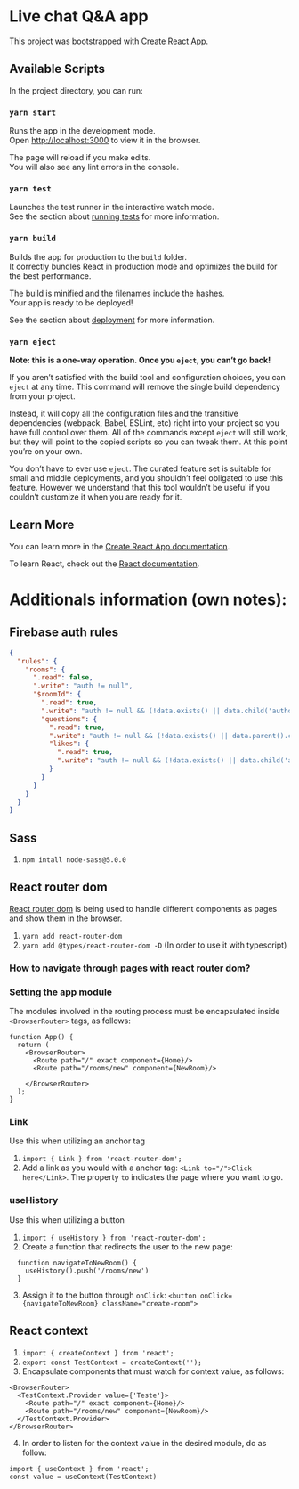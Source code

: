 # Live chat Q&A app

This project was bootstrapped with [Create React App](https://github.com/facebook/create-react-app).

## Available Scripts

In the project directory, you can run:

### `yarn start`

Runs the app in the development mode.\
Open [http://localhost:3000](http://localhost:3000) to view it in the browser.

The page will reload if you make edits.\
You will also see any lint errors in the console.

### `yarn test`

Launches the test runner in the interactive watch mode.\
See the section about [running tests](https://facebook.github.io/create-react-app/docs/running-tests) for more information.

### `yarn build`

Builds the app for production to the `build` folder.\
It correctly bundles React in production mode and optimizes the build for the best performance.

The build is minified and the filenames include the hashes.\
Your app is ready to be deployed!

See the section about [deployment](https://facebook.github.io/create-react-app/docs/deployment) for more information.

### `yarn eject`

**Note: this is a one-way operation. Once you `eject`, you can’t go back!**

If you aren’t satisfied with the build tool and configuration choices, you can `eject` at any time. This command will remove the single build dependency from your project.

Instead, it will copy all the configuration files and the transitive dependencies (webpack, Babel, ESLint, etc) right into your project so you have full control over them. All of the commands except `eject` will still work, but they will point to the copied scripts so you can tweak them. At this point you’re on your own.

You don’t have to ever use `eject`. The curated feature set is suitable for small and middle deployments, and you shouldn’t feel obligated to use this feature. However we understand that this tool wouldn’t be useful if you couldn’t customize it when you are ready for it.

## Learn More

You can learn more in the [Create React App documentation](https://facebook.github.io/create-react-app/docs/getting-started).

To learn React, check out the [React documentation](https://reactjs.org/).


# Additionals information (own notes):

## Firebase auth rules
```json
{
  "rules": {
    "rooms": {
      ".read": false,
      ".write": "auth != null",
      "$roomId": {
        ".read": true,
        ".write": "auth != null && (!data.exists() || data.child('authorId').val() == auth.id)",
        "questions": {
          ".read": true,
          ".write": "auth != null && (!data.exists() || data.parent().child('authorId').val() == auth.id)",
          "likes": {
            ".read": true,
            ".write": "auth != null && (!data.exists() || data.child('authorId').val() == auth.id)",  
          }
        }
      }
    }
  }
}
```

## Sass
1. `npm intall node-sass@5.0.0`

## React router dom
[React router dom](https://reactrouter.com/web/guides/quick-start) is being used to handle different components as pages and show them in the browser.
1. `yarn add react-router-dom`
2. `yarn add @types/react-router-dom -D` (In order to use it with typescript)

### How to navigate through pages with react router dom?

### Setting the app module
The modules involved in the routing process must be encapsulated inside `<BrowserRouter>` tags, as follows:
```
function App() {
  return (
    <BrowserRouter>
      <Route path="/" exact component={Home}/>
      <Route path="/rooms/new" component={NewRoom}/>
    
    </BrowserRouter>
  );
}
```

### Link
Use this when utilizing an anchor tag
1. `import { Link } from 'react-router-dom';`
2. Add a link as you would with a anchor tag: `<Link to="/">Click here</Link>`. The property `to` indicates the page where you want to go.

### useHistory
Use this when utilizing a button
1. `import { useHistory } from 'react-router-dom';`
2. Create a function that redirects the user to the new page:
```
  function navigateToNewRoom() {
    useHistory().push('/rooms/new')
  }
```
3. Assign it to the button through `onClick`: `<button onClick={navigateToNewRoom} className="create-room">`

## React context
1. `import { createContext } from 'react';`
2. `export const TestContext = createContext('');`
3. Encapsulate components that must watch for context value, as follows:
```
<BrowserRouter>
  <TestContext.Provider value={'Teste'}>
    <Route path="/" exact component={Home}/>
    <Route path="/rooms/new" component={NewRoom}/>
  </TestContext.Provider> 
</BrowserRouter>
```
4. In order to listen for the context value in the desired module, do as follow:
```
import { useContext } from 'react';
const value = useContext(TestContext)
```